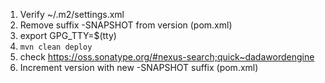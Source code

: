 1. Verify ~/.m2/settings.xml
1. Remove suffix -SNAPSHOT from version (pom.xml)
1. export GPG_TTY=$(tty)
1. `mvn clean deploy`
1. check https://oss.sonatype.org/#nexus-search;quick~dadawordengine
1. Increment version with new -SNAPSHOT suffix (pom.xml)
